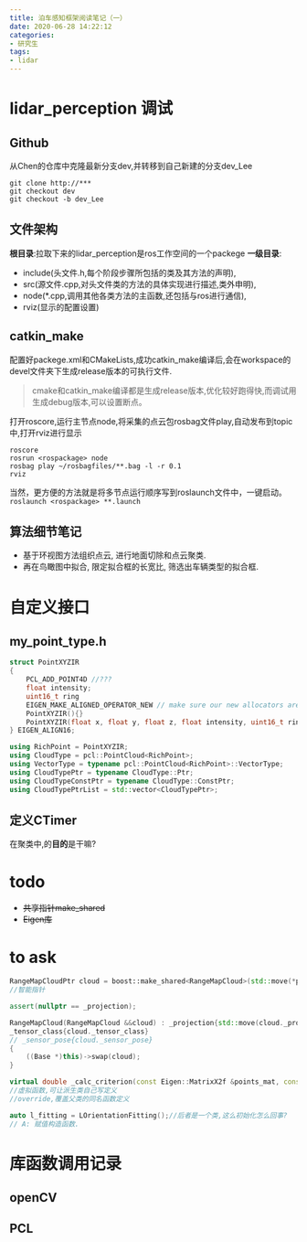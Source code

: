 ```yaml
---
title: 泊车感知框架阅读笔记（一）
date: 2020-06-28 14:22:12
categories:
- 研究生
tags:
- lidar
---
```


# lidar_perception 调试

## Github

从Chen的仓库中克隆最新分支dev,并转移到自己新建的分支dev_Lee

```shell
git clone http://***
git checkout dev
git checkout -b dev_Lee
```

## 文件架构

**根目录**:拉取下来的lidar_perception是ros工作空间的一个packege
**一级目录**:

- include(头文件.h,每个阶段步骤所包括的类及其方法的声明),
- src(源文件.cpp,对头文件类的方法的具体实现进行描述,类外申明),
- node(*.cpp,调用其他各类方法的主函数,还包括与ros进行通信),
- rviz(显示的配置设置)

## catkin_make

配置好packege.xml和CMakeLists,成功catkin_make编译后,会在workspace的devel文件夹下生成release版本的可执行文件.

>cmake和catkin_make编译都是生成release版本,优化较好跑得快,而调试用生成debug版本,可以设置断点。

打开roscore,运行主节点node,将采集的点云包rosbag文件play,自动发布到topic中,打开rviz进行显示

```
roscore
rosrun <rospackage> node
rosbag play ~/rosbagfiles/**.bag -l -r 0.1
rviz
```

当然，更方便的方法就是将多节点运行顺序写到roslaunch文件中，一键启动。
`roslaunch <rospackage> **.launch`

## 算法细节笔记

- 基于环视图方法组织点云, 进行地面切除和点云聚类.
- 再在鸟瞰图中拟合, 限定拟合框的长宽比, 筛选出车辆类型的拟合框.

<!-- more-->

# 自定义接口

## my_point_type.h

```C++
struct PointXYZIR
{
    PCL_ADD_POINT4D //???
    float intensity;
    uint16_t ring
    EIGEN_MAKE_ALIGNED_OPERATOR_NEW // make sure our new allocators are aligned
    PointXYZIR(){}
    PointXYZIR(float x, float y, float z, float intensity, uint16_t ring):x(x),y(y),z(z),intensity(intensity),ring(ring){}
} EIGEN_ALIGN16;

using RichPoint = PointXYZIR;
using CloudType = pcl::PointCloud<RichPoint>;
using VectorType = typename pcl::PointCloud<RichPoint>::VectorType;
using CloudTypePtr = typename CloudType::Ptr;
using CloudTypeConstPtr = typename CloudType::ConstPtr;
using CloudTypePtrList = std::vector<CloudTypePtr>;
```

## 定义CTimer

在聚类中,的**目的**是干嘛?

# todo

- ~~共享指针make_shared~~
- ~~Eigen库~~

# to ask

```C++
RangeMapCloudPtr cloud = boost::make_shared<RangeMapCloud>(std::move(*pcl_cloud));
//智能指针

assert(nullptr == _projection);

RangeMapCloud(RangeMapCloud &&cloud) : _projection{std::move(cloud._projection)},//初始化列表
_tensor_class{cloud._tensor_class}
// _sensor_pose{cloud._sensor_pose}
{
    ((Base *)this)->swap(cloud);
}

virtual double _calc_criterion(const Eigen::MatrixX2f &points_mat, const double angle_rad, BBox &box) const override;
//虚拟函数,可让派生类自己写定义
//override,覆盖父类的同名函数定义

auto l_fitting = LOrientationFitting();//后者是一个类,这么初始化怎么回事?
// A: 赋值构造函数.
```

# 库函数调用记录

## openCV

## PCL









































































































































































